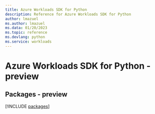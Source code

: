```yaml
---
title: Azure Workloads SDK for Python
description: Reference for Azure Workloads SDK for Python
author: lmazuel
ms.author: lmazuel
ms.data: 01/20/2023
ms.topic: reference
ms.devlang: python
ms.service: workloads
---
```

# Azure Workloads SDK for Python - preview
## Packages - preview
[!INCLUDE [packages](workloads-index.md)]
